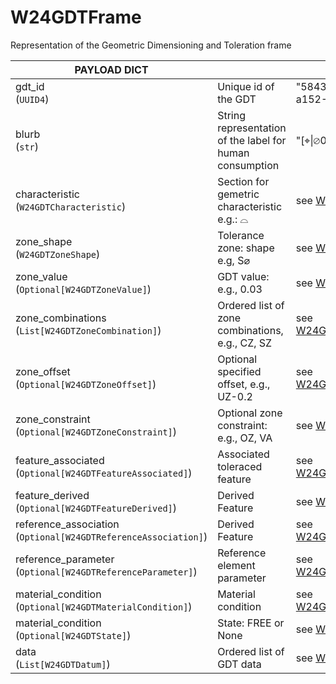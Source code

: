 # W24GDTFrame

Representation of the Geometric Dimensioning and Toleration frame

| PAYLOAD DICT      |                                                      | EXAMPLE                                      |
| ------------------| -----------------------------------------------------|---------------------------------------------- |
| gdt_id <br/>(`UUID4`)              |  Unique id of the GDT | "5843d9ca-d4b6-44a6-a152-47d85bf18cb8" |
| blurb<br/>(`str`)                 |String representation of the label for human consumption | "[⌖\|⌀0.3Ⓜ\|A\|B\|C]" |
| characteristic<br/>(`W24GDTCharacteristic`)                 |Section for gemetric characteristic e.g.: ⌓ | see [W24GDTCharacteristic](../models/w24gdt_characteristic.md)                         |
| zone_shape<br/>(`W24GDTZoneShape`)                 |Tolerance zone: shape e.g, S⌀ | see [W24GDTZoneShape](../models/w24gdt_zone_shape.md)                         |
| zone_value<br/>(`Optional[W24GDTZoneValue]`)                 |GDT value: e.g., 0.03| see [W24GDTZoneValue](../models/w24gdt_zone_value.md)                         |
| zone_combinations<br/>(`List[W24GDTZoneCombination]`)                 |Ordered list of zone combinations, e.g., CZ, SZ| see [W24GDTZoneCombination](../models/w24gdt_zone_combination.md)                         |
| zone_offset<br/>(`Optional[W24GDTZoneOffset]`)                 |Optional specified offset, e.g., UZ-0.2| see [W24GDTZoneCombination](../models/w24gdt_zone_offset.md)                         |
| zone_constraint<br/>(`Optional[W24GDTZoneConstraint]`)                 |Optional zone constraint: e.g., OZ, VA| see [W24GDTZoneConstraint](../models/w24gdt_zone_constraint.md)                         |
| feature_associated<br/>(`Optional[W24GDTFeatureAssociated]`)                 | Associated toleraced feature| see [W24GDTFeatureAssociated](../models/w24gdt_feature_associated.md)                         |
| feature_derived<br/>(`Optional[W24GDTFeatureDerived]`)                 | Derived Feature |  see [W24GDTFeatureDerived](../models/w24gdt_feature_derived.md)                         |
| reference_association<br/>(`Optional[W24GDTReferenceAssociation]`)                 | Derived Feature |  see [W24GDTReferenceAssociation](../models/w24gdt_reference_association.md)                         |
| reference_parameter<br/>(`Optional[W24GDTReferenceParameter]`)                 | Reference element parameter |  see [W24GDTReferenceParameter](../models/w24gdt_reference_parameter.md)                         |
| material_condition<br/>(`Optional[W24GDTMaterialCondition]`)                 | Material condition|  see [W24GDTMaterialCondition](../models/w24gdt_material_condition.md)                         |
| material_condition<br/>(`Optional[W24GDTState]`)                 | State: FREE or None|  see [W24GDTState](../models/w24gdt_state.md)                         |
| data<br/>(`List[W24GDTDatum]`)                 | Ordered list of GDT data|  see [W24GDTDatum](../models/w24gdt_datum.md)                         |
